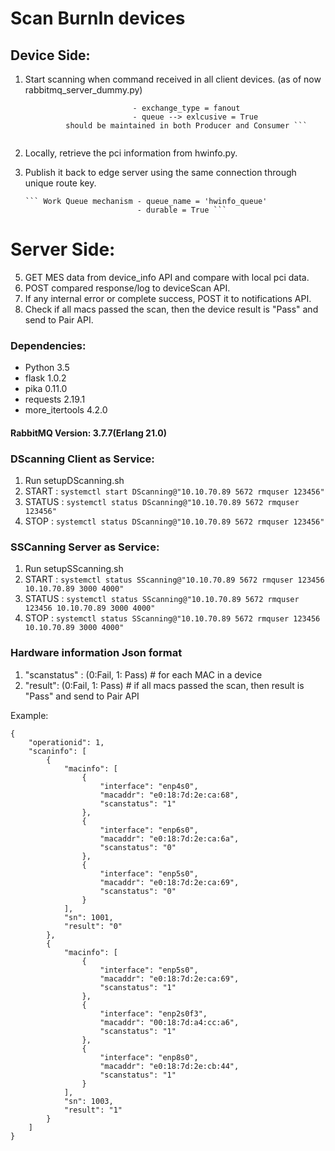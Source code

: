 # Scan BurnIn devices

## Device Side:

1. Start scanning when command received in all client devices. (as of now rabbitmq_server_dummy.py)

    ``` Fanout mechanism    - exchange = 'devicescan'
                            - exchange_type = fanout
                            - queue --> exlcusive = True
             should be maintained in both Producer and Consumer ```
            
2. Locally, retrieve the pci information from hwinfo.py.
3. Publish it back to edge server using the same connection through unique route key.

       ``` Work Queue mechanism - queue_name = 'hwinfo_queue'
                                - durable = True ```

# Server Side:

5. GET MES data from device_info API and compare with local pci data.
6. POST compared response/log to deviceScan API.
7. If any internal error or complete success, POST it to notifications API.
8. Check if all macs passed the scan, then the device result is "Pass" and send to Pair API.

### **Dependencies:**

* Python 3.5
* flask 1.0.2
* pika 0.11.0
* requests 2.19.1
* more_itertools 4.2.0

#### RabbitMQ Version: 3.7.7(Erlang 21.0)

### DScanning Client as Service:
1. Run setupDScanning.sh
2. START  : ```systemctl start DScanning@"10.10.70.89 5672 rmquser 123456"```
3. STATUS : ```systemctl status DScanning@"10.10.70.89 5672 rmquser 123456"```
4. STOP   : ```systemctl status DScanning@"10.10.70.89 5672 rmquser 123456"```

### SSCanning Server as Service:
1. Run setupSScanning.sh
2. START  : ```systemctl status SScanning@"10.10.70.89 5672 rmquser 123456 10.10.70.89 3000 4000"```
3. STATUS : ```systemctl status SScanning@"10.10.70.89 5672 rmquser 123456 10.10.70.89 3000 4000"```
4. STOP   : ```systemctl status SScanning@"10.10.70.89 5672 rmquser 123456 10.10.70.89 3000 4000"```



### Hardware information Json format
1. "scanstatus" : (0:Fail, 1: Pass) # for each MAC in a device
2. "result": (0:Fail, 1: Pass) # if all macs passed the scan, then result is "Pass" and send to Pair API

Example:

```
{
    "operationid": 1,
    "scaninfo": [
        {
            "macinfo": [
                {
                    "interface": "enp4s0",
                    "macaddr": "e0:18:7d:2e:ca:68",
                    "scanstatus": "1"
                },
                {
                    "interface": "enp6s0",
                    "macaddr": "e0:18:7d:2e:ca:6a",
                    "scanstatus": "0"
                },
                {
                    "interface": "enp5s0",
                    "macaddr": "e0:18:7d:2e:ca:69",
                    "scanstatus": "0"
                }
            ],
            "sn": 1001,
            "result": "0"
        },
        {
            "macinfo": [
                {
                    "interface": "enp5s0",
                    "macaddr": "e0:18:7d:2e:ca:69",
                    "scanstatus": "1"
                },
                {
                    "interface": "enp2s0f3",
                    "macaddr": "00:18:7d:a4:cc:a6",
                    "scanstatus": "1"
                },
                {
                    "interface": "enp8s0",
                    "macaddr": "e0:18:7d:2e:cb:44",
                    "scanstatus": "1"
                }
            ],
            "sn": 1003,
            "result": "1"
        }
    ]
}

```